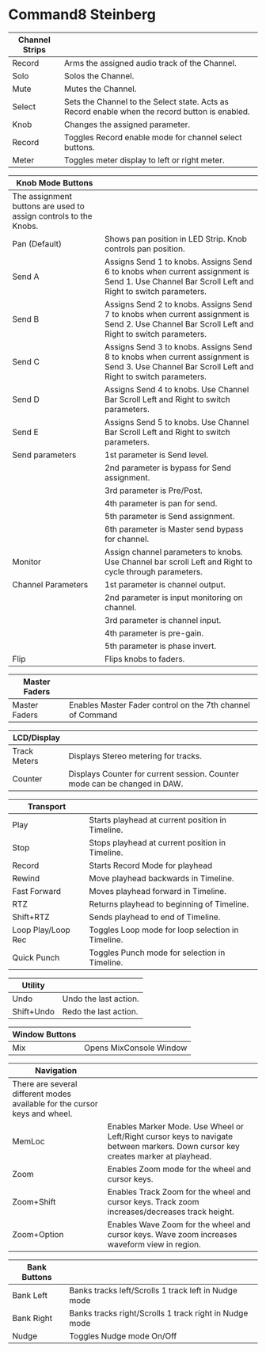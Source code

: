 # Command8 Steinberg

| Channel Strips |  |
|---|---|
| Record | Arms the assigned audio track of the Channel. |
| Solo | Solos the Channel. |
| Mute | Mutes the Channel. |
| Select | Sets the Channel to the Select state. Acts as Record enable when the record button is enabled. |
| Knob | Changes the assigned parameter. |
| Record | Toggles Record enable mode for channel select buttons. |
| Meter | Toggles meter display to left or right meter. |

| Knob Mode Buttons |  |
|---|---|
| The assignment buttons are used to assign controls to the Knobs. |  |
| Pan (Default) | Shows pan position in LED Strip. Knob controls pan position. |
| Send A | Assigns Send 1 to knobs. Assigns Send 6 to knobs when current assignment is Send 1. Use Channel Bar Scroll Left and Right to switch parameters. |
| Send B | Assigns Send 2 to knobs. Assigns Send 7 to knobs when current assignment is Send 2. Use Channel Bar Scroll Left and Right to switch parameters. |
| Send C | Assigns Send 3 to knobs. Assigns Send 8 to knobs when current assignment is Send 3. Use Channel Bar Scroll Left and Right to switch parameters. |
| Send D | Assigns Send 4 to knobs. Use Channel Bar Scroll Left and Right to switch parameters. |
| Send E | Assigns Send 5 to knobs. Use Channel Bar Scroll Left and Right to switch parameters. |
| Send parameters | 1st parameter is Send level. |
|  | 2nd parameter is bypass for Send assignment. |
|  | 3rd parameter is Pre/Post. |
|  | 4th parameter is pan for send. |
|  | 5th parameter is Send assignment. |
|  | 6th parameter is Master send bypass for channel. |
| Monitor | Assign channel parameters to knobs. Use Channel bar scroll Left and Right to cycle through parameters. |
| Channel Parameters | 1st parameter is channel output. |
|  | 2nd parameter is input monitoring on channel. |
|  | 3rd parameter is channel input. |
|  | 4th parameter is pre-gain. |
|  | 5th parameter is phase invert. |
| Flip | Flips knobs to faders. |

| Master Faders |  |
|---|---|
| Master Faders | Enables Master Fader control on the 7th channel of Command|8. |

| LCD/Display |  |
|---|---|
| Track Meters | Displays Stereo metering for tracks. |
| Counter | Displays Counter for current session. Counter mode can be changed in DAW. |

| Transport |  |
|---|---|
| Play | Starts playhead at current position in Timeline. |
| Stop | Stops playhead at current position in Timeline. |
| Record | Starts Record Mode for playhead |
| Rewind | Move playhead backwards in Timeline. |
| Fast Forward | Moves playhead forward in Timeline. |
| RTZ | Returns playhead to beginning of Timeline. |
| Shift+RTZ | Sends playhead to end of Timeline. |
| Loop Play/Loop Rec | Toggles Loop mode for loop selection in Timeline. |
| Quick Punch | Toggles Punch mode for selection in Timeline. |

| Utility |  |
|---|---|
| Undo | Undo the last action. |
| Shift+Undo | Redo the last action. |

| Window Buttons |  |
|---|---|
| Mix | Opens MixConsole Window |

| Navigation |  |
|---|---|
| There are several different modes available for the cursor keys and wheel. |  |
| MemLoc | Enables Marker Mode. Use Wheel or Left/Right cursor keys to navigate between markers. Down cursor key creates marker at playhead. |
| Zoom | Enables Zoom mode for the wheel and cursor keys. |
| Zoom+Shift | Enables Track Zoom for the wheel and cursor keys. Track zoom increases/decreases track height. |
| Zoom+Option | Enables Wave Zoom for the wheel and cursor keys. Wave zoom increases waveform view in region. |

| Bank Buttons |  |
|---|---|
| Bank Left | Banks tracks left/Scrolls 1 track left in Nudge mode |
| Bank Right | Banks tracks right/Scrolls 1 track right in Nudge mode |
| Nudge | Toggles Nudge mode On/Off |

